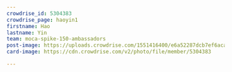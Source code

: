 ```yaml
---
crowdrise_id: 5304383
crowdrise_page: haoyin1
firstname: Hao
lastname: Yin
team: moca-spike-150-ambassadors
post-image: https://uploads.crowdrise.com/1551416400/e6a52287dcb7ef6aca9bc01ec31a64fb.jpg
card-image: https://cdn.crowdrise.com/v2/photo/file/member/5304383

---
```

